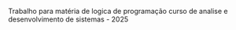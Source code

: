 Trabalho para matéria de logica de programação curso de analise e desenvolvimento de sistemas - 2025 
